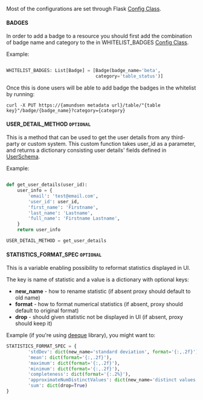 Most of the configurations are set through Flask [Config Class](../darkseal_medata/config.py).

#### BADGES
In order to add a badge to a resource you should first add the combination of badge name and category to the in WHITELIST_BADGES [Config Class](../darkseal_medata/config.py).

Example:
```python 

WHITELIST_BADGES: List[Badge] = [Badge(badge_name='beta',
                                 category='table_status')]
```

Once this is done users will be able to add badge the badges in the whitelist by running:

```curl -X PUT https://{amundsen metadata url}/table/"{table key}"/badge/{badge_name}?category={category}```

#### USER_DETAIL_METHOD `OPTIONAL`
This is a method that can be used to get the user details from any third-party or custom system.
This custom function takes user_id as a parameter, and returns a dictionary consisting user details' fields defined in [UserSchema](../../common/darkseal_common/models/user.py). 

Example:
```python

def get_user_details(user_id):
    user_info = {
        'email': 'test@email.com',
        'user_id': user_id,
        'first_name': 'Firstname',
        'last_name': 'Lastname',
        'full_name': 'Firstname Lastname',
    }
    return user_info

USER_DETAIL_METHOD = get_user_details
```

#### STATISTICS_FORMAT_SPEC `OPTIONAL`

This is a variable enabling possibility to reformat statistics displayed in UI.

The key is name of statistic and a value is a dictionary with optional keys:
* **new_name** - how to rename statistic (if absent proxy should default to old name)
* **format** - how to format numerical statistics (if absent, proxy should default to original format)
* **drop** - should given statistic not be displayed in UI (if absent, proxy should keep it)

Example (if you're using [deeque](https://aws.amazon.com/blogs/big-data/test-data-quality-at-scale-with-deequ/) library), you might want to:
```python
STATISTICS_FORMAT_SPEC = {
        'stdDev': dict(new_name='standard deviation', format='{:,.2f}'),
        'mean': dict(format='{:,.2f}'),
        'maximum': dict(format='{:,.2f}'),
        'minimum': dict(format='{:,.2f}'),
        'completeness': dict(format='{:.2%}'),
        'approximateNumDistinctValues': dict(new_name='distinct values', format='{:,.0f}', ),
        'sum': dict(drop=True)
}
```
